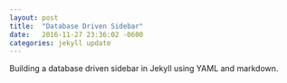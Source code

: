 ```yaml
---
layout: post
title:  "Database Driven Sidebar"
date:   2016-11-27 23:36:02 -0600
categories: jekyll update
---
```


Building a database driven sidebar in Jekyll using YAML and markdown. 